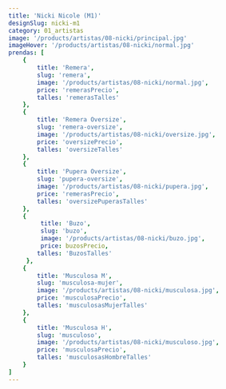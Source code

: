 ```yaml
---
title: 'Nicki Nicole (M1)'
designSlug: nicki-m1
category: 01_artistas
image: '/products/artistas/08-nicki/principal.jpg'
imageHover: '/products/artistas/08-nicki/normal.jpg'
prendas: [
    {   
        title: 'Remera',
        slug: 'remera',          
        image: '/products/artistas/08-nicki/normal.jpg',
        price: 'remerasPrecio',
        talles: 'remerasTalles'
    },
    {
        title: 'Remera Oversize',
        slug: 'remera-oversize',
        image: '/products/artistas/08-nicki/oversize.jpg',
        price: 'oversizePrecio',
        talles: 'oversizeTalles'
    },
    {
        title: 'Pupera Oversize',
        slug: 'pupera-oversize',
        image: '/products/artistas/08-nicki/pupera.jpg',
        price: 'remerasPrecio',
        talles: 'oversizePuperasTalles'
    },
    {
         title: 'Buzo',
         slug: 'buzo',
         image: '/products/artistas/08-nicki/buzo.jpg',
         price: buzosPrecio,
        talles: 'BuzosTalles'
     },
    {
        title: 'Musculosa M',
        slug: 'musculosa-mujer',
        image: '/products/artistas/08-nicki/musculosa.jpg',
        price: 'musculosaPrecio',
        talles: 'musculosasMujerTalles'
    },
    {
        title: 'Musculosa H',
        slug: 'musculoso',
        image: '/products/artistas/08-nicki/musculoso.jpg',
        price: 'musculosaPrecio',
        talles: 'musculosasHombreTalles'
    }
]
---
```

